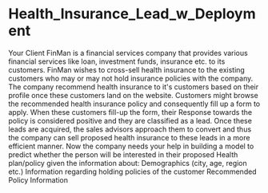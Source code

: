 # Health_Insurance_Lead_w_Deployment
Your Client FinMan is a financial services company that provides various financial services like loan, investment funds, insurance etc. to its customers. FinMan wishes to cross-sell health insurance to the existing customers who may or may not hold insurance policies with the company. The company recommend health insurance to it's customers based on their profile once these customers land on the website. Customers might browse the recommended health insurance policy and consequently fill up a form to apply. When these customers fill-up the form, their Response towards the policy is considered positive and they are classified as a lead.  Once these leads are acquired, the sales advisors approach them to convert and thus the company can sell proposed health insurance to these leads in a more efficient manner.  Now the company needs your help in building a model to predict whether the person will be interested in their proposed Health plan/policy given the information about:  Demographics (city, age, region etc.) Information regarding holding policies of the customer Recommended Policy Information
